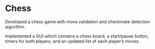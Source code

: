 # Chess
Developed a chess game with move validation and checkmate detection algorithm.

Implemented a GUI which contains a chess board, a start/pause button, timers for both players, and an updated
list of each player’s moves.
